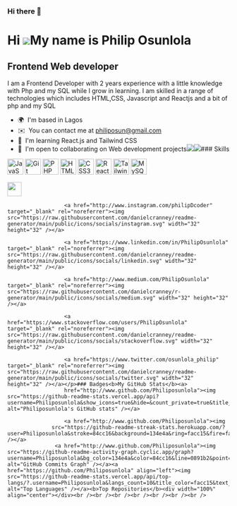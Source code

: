 ### Hi there 👋
Hi ![](https://user-images.githubusercontent.com/18350557/176309783-0785949b-9127-417c-8b55-ab5a4333674e.gif)My name is Philip Osunlola
=======================================================================================================================================

Frontend Web developer
----------------------

I am a Frontend Developer with 2 years experience with a little knowledge with Php and my SQL while I grow in learning. I am skilled in a range of technologies which includes HTML,CSS, Javascript and Reactjs and a bit of php and my SQL

*   🌍  I'm based in Lagos
*   ✉️  You can contact me at [philiposun@gmail.com](mailto:philiposun@gmail.com)
*   🧠  I'm learning React.js and Tailwind CSS
*   🤝  I'm open to collaborating on Web development projects<a href="https://www.github.com/Philiposunlola" target="_blank" rel="noreferrer"><img
                  src="https://img.shields.io/github/followers/Philiposunlola?logo=github&style=for-the-badge&color=0891b2&labelColor=134e4a" /></a><a href="https://www.twitter.com/osunlola_philip" target="_blank" rel="noreferrer"><img
                  src="https://img.shields.io/twitter/follow/osunlola_philip?logo=twitter&style=for-the-badge&color=0891b2&labelColor=134e4a"
                /></a>### Skills 
<p align="left">
<a href="https://developer.mozilla.org/en-US/docs/Web/JavaScript" target="_blank" rel="noreferrer"><img src="https://raw.githubusercontent.com/danielcranney/readme-generator/main/public/icons/skills/javascript-colored.svg" width="36" height="36" alt="JavaScript" /></a>
<a href="https://git-scm.com/" target="_blank" rel="noreferrer"><img src="https://raw.githubusercontent.com/danielcranney/readme-generator/main/public/icons/skills/git-colored.svg" width="36" height="36" alt="Git" /></a>
<a href="https://www.php.net/" target="_blank" rel="noreferrer"><img src="https://raw.githubusercontent.com/danielcranney/readme-generator/main/public/icons/skills/php-colored.svg" width="36" height="36" alt="PHP" /></a>
<a href="https://developer.mozilla.org/en-US/docs/Glossary/HTML5" target="_blank" rel="noreferrer"><img src="https://raw.githubusercontent.com/danielcranney/readme-generator/main/public/icons/skills/html5-colored.svg" width="36" height="36" alt="HTML5" /></a>
<a href="https://www.w3.org/TR/CSS/#css" target="_blank" rel="noreferrer"><img src="https://raw.githubusercontent.com/danielcranney/readme-generator/main/public/icons/skills/css3-colored.svg" width="36" height="36" alt="CSS3" /></a>
<a href="https://reactjs.org/" target="_blank" rel="noreferrer"><img src="https://raw.githubusercontent.com/danielcranney/readme-generator/main/public/icons/skills/react-colored.svg" width="36" height="36" alt="React" /></a>
<a href="https://tailwindcss.com/" target="_blank" rel="noreferrer"><img src="https://raw.githubusercontent.com/danielcranney/readme-generator/main/public/icons/skills/tailwindcss-colored.svg" width="36" height="36" alt="TailwindCSS" /></a>
<a href="https://www.mysql.com/" target="_blank" rel="noreferrer"><img src="https://raw.githubusercontent.com/danielcranney/readme-generator/main/public/icons/skills/mysql-colored.svg" width="36" height="36" alt="MySQL" /></a>
</p>
                    
                 
                  
                  


  <a href="https://www.github.com/Philiposunlola" target="_blank" rel="noreferrer"><img src="https://raw.githubusercontent.com/danielcranney/readme-generator/main/public/icons/socials/github.svg" width="32" height="32" /></a>
                          
                      <a href="http://www.instagram.com/philipDcoder" target="_blank" rel="noreferrer"><img src="https://raw.githubusercontent.com/danielcranney/readme-generator/main/public/icons/socials/instagram.svg" width="32" height="32" /></a>
                          
                      <a href="https://www.linkedin.com/in/PhilipOsunlola" target="_blank" rel="noreferrer"><img src="https://raw.githubusercontent.com/danielcranney/readme-generator/main/public/icons/socials/linkedin.svg" width="32" height="32" /></a>
                          
                      <a href="http://www.medium.com/PhilipOsunlola" target="_blank" rel="noreferrer"><img src="https://raw.githubusercontent.com/danielcranney/r-generator/main/public/icons/socials/medium.svg" width="32" height="32" /></a>
                          
                      <a href="https://www.stackoverflow.com/users/PhilipOsunlola" target="_blank" rel="noreferrer"><img src="https://raw.githubusercontent.com/danielcranney/readme-generator/main/public/icons/socials/stackoverflow.svg" width="32" height="32" /></a>
                          
                      <a href="https://www.twitter.com/osunlola_philip" target="_blank" rel="noreferrer"><img src="https://raw.githubusercontent.com/danielcranney/readme-generator/main/public/icons/socials/twitter.svg" width="32" height="32" /></a></p>### Badges<b>My GitHub Stats</b><a>
                      href="http://www.github.com/Philiposunlola"><img src="https://github-readme-stats.vercel.app/api?username=Philiposunlola&show_icons=true&hide=&count_private=true&title_color=facc15&text_color=84cc16&icon_color=0891b2&bg_color=134e4a&hide_border=true&show_icons=true" alt="Philiposunlola's GitHub stats" /></a>
                      
                      <a href="http://www.github.com/Philiposunlola"><img
                  src="https://github-readme-streak-stats.herokuapp.com/?user=Philiposunlola&stroke=84cc16&background=134e4a&ring=facc15&fire=facc15&currStreakNum=84cc16&currStreakLabel=facc15&sideNums=84cc16&sideLabels=84cc16&dates=84cc16&hide_border=true" /></a>
                   <a href="http://www.github.com/Philiposunlola"><img src="https://github-readme-activity-graph.cyclic.app/graph?username=Philiposunlola&bg_color=134e4a&color=84cc16&line=0891b2&point=84cc16&area_color=134e4a&area=true&hide_border=true&custom_title=GitHub%20Commits%20Graph" alt="GitHub Commits Graph" /></a><a href="https://github.com/Philiposunlola" align="left"><img src="https://github-readme-stats.vercel.app/api/top-langs/?.username=Philiposunlola&langs_count=10&title_color=facc15&text_color=84cc16&icon_color=0891b2&bg_color=134e4a&hide_border=true&locale=en&custom_title=Top%20%Languages" alt="Top Languages" /></a><b>Top Repositories</b><div width="100%" align="center"></div><br /><br /><br /><br /><br /><br /><br />

